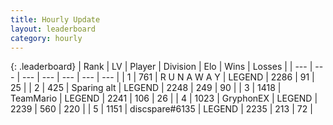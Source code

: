 ```yaml
---
title: Hourly Update
layout: leaderboard
category: hourly
---
```


{: .leaderboard}
| Rank | LV | Player | Division | Elo | Wins | Losses |
| --- | --- | --- | --- | --- | --- | --- |
| <span data-change="0">1</span> | 761 | <span title="ID: 66144">R U N A W A Y</span> | LEGEND | <span data-change="0">2286</span> | <span data-change="0">91</span> | <span data-change="0">25</span> |
| <span data-change="0">2</span> | 425 | <span title="ID: 382502">Sparing alt</span> | LEGEND | <span data-change="-7">2248</span> | <span data-change="2">249</span> | <span data-change="1">90</span> |
| <span data-change="0">3</span> | 1418 | <span title="ID: 164871">TeamMario</span> | LEGEND | <span data-change="0">2241</span> | <span data-change="0">106</span> | <span data-change="0">26</span> |
| <span data-change="0">4</span> | 1023 | <span title="ID: 315148">GryphonEX</span> | LEGEND | <span data-change="0">2239</span> | <span data-change="0">560</span> | <span data-change="0">220</span> |
| <span data-change="0">5</span> | 1151 | <span title="ID: 203132">discspare#6135</span> | LEGEND | <span data-change="0">2235</span> | <span data-change="0">213</span> | <span data-change="0">72</span> |